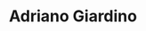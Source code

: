 ---
title: "Adriano Giardino"
url: /ciudad-autonoma-de-buenos-aires/adriano-giardino/
shop: cosméticos
---